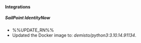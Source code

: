 
#### Integrations

##### SailPoint IdentityNow

- %%UPDATE_RN%%
- Updated the Docker image to: *demisto/python3:3.10.14.91134*.
